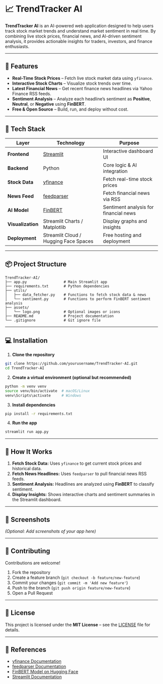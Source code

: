 
# 📈 TrendTracker AI

**TrendTracker AI** is an AI-powered web application designed to help users track stock market trends and understand market sentiment in real time. By combining live stock prices, financial news, and AI-driven sentiment analysis, it provides actionable insights for traders, investors, and finance enthusiasts.

---

## 🚀 Features

* **Real-Time Stock Prices** – Fetch live stock market data using `yfinance`.
* **Interactive Stock Charts** – Visualize stock trends over time.
* **Latest Financial News** – Get recent finance news headlines via Yahoo Finance RSS feeds.
* **Sentiment Analysis** – Analyze each headline’s sentiment as **Positive**, **Neutral**, or **Negative** using **FinBERT**.
* **Free & Open Source** – Build, run, and deploy without cost.

---

## 🧰 Tech Stack

| Layer             | Technology                                                 | Purpose                               |
| ----------------- | ---------------------------------------------------------- | ------------------------------------- |
| **Frontend**      | [Streamlit](https://streamlit.io/)                         | Interactive dashboard UI              |
| **Backend**       | Python                                                     | Core logic & AI integration           |
| **Stock Data**    | [yfinance](https://pypi.org/project/yfinance/)             | Fetch real-time stock prices          |
| **News Feed**     | [feedparser](https://pypi.org/project/feedparser/)         | Fetch financial news via RSS          |
| **AI Model**      | [FinBERT](https://huggingface.co/yiyanghkust/finbert-tone) | Sentiment analysis for financial news |
| **Visualization** | Streamlit Charts / Matplotlib                              | Display graphs and insights           |
| **Deployment**    | Streamlit Cloud / Hugging Face Spaces                      | Free hosting and deployment           |

---

## 📦 Project Structure

```
TrendTracker-AI/
├── app.py                 # Main Streamlit app
├── requirements.txt       # Python dependencies
├── utils/
│   ├── data_fetcher.py    # Functions to fetch stock data & news
│   └── sentiment.py       # Functions to perform FinBERT sentiment analysis
├── assets/
│   └── logo.png           # Optional images or icons
├── README.md              # Project documentation
└── .gitignore             # Git ignore file
```

---

## 💻 Installation

1. **Clone the repository**

```bash
git clone https://github.com/yourusername/TrendTracker-AI.git
cd TrendTracker-AI
```

2. **Create a virtual environment (optional but recommended)**

```bash
python -m venv venv
source venv/bin/activate  # macOS/Linux
venv\Scripts\activate     # Windows
```

3. **Install dependencies**

```bash
pip install -r requirements.txt
```

4. **Run the app**

```bash
streamlit run app.py
```

---

## 🧠 How It Works

1. **Fetch Stock Data:** Uses `yfinance` to get current stock prices and historical data.
2. **Fetch News Headlines:** Uses `feedparser` to pull financial news RSS feeds.
3. **Sentiment Analysis:** Headlines are analyzed using **FinBERT** to classify sentiment.
4. **Display Insights:** Shows interactive charts and sentiment summaries in the Streamlit dashboard.

---

## 🎨 Screenshots

*(Optional: Add screenshots of your app here)*

---

## 🤝 Contributing

Contributions are welcome!

1. Fork the repository
2. Create a feature branch (`git checkout -b feature/new-feature`)
3. Commit your changes (`git commit -m 'Add new feature'`)
4. Push to the branch (`git push origin feature/new-feature`)
5. Open a Pull Request

---

## 📄 License

This project is licensed under the **MIT License** – see the [LICENSE](LICENSE) file for details.

---

## 🔗 References

* [yfinance Documentation](https://pypi.org/project/yfinance/)
* [feedparser Documentation](https://pypi.org/project/feedparser/)
* [FinBERT Model on Hugging Face](https://huggingface.co/yiyanghkust/finbert-tone)
* [Streamlit Documentation](https://docs.streamlit.io/)


